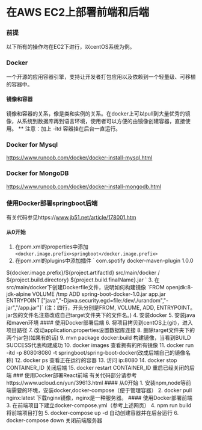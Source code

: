 # 在AWS EC2上部署前端和后端
### 前提
以下所有的操作均在EC2下进行，以centOS系统为例。
### Docker
一个开源的应用容器引擎，支持让开发者打包应用以及依赖到一个轻量级、可移植的容器中。
#### 镜像和容器
镜像和容器的关系，像是类和实例的关系。在docker上可以pull到大量优秀的镜像，从系统到数据库再到语言环境，使用者可以方便的由镜像创建容器，直接使用。
** 注意：加上 -itd 容器挂在后台一直运行。
### Docker for Mysql
https://www.runoob.com/docker/docker-install-mysql.html
### Docker for MongoDB
https://www.runoob.com/docker/docker-install-mongodb.html
### 使用Docker部署springboot后端
有关代码参见https://www.jb51.net/article/178001.htm
#### 从0开始
1. 在pom.xml的properties中添加 `<docker.image.prefix>springboot</docker.image.prefix>`
2. 在pom.xml的plugins中添加插件  `<plugin>
  <groupId>com.spotify</groupId>
  <artifactId>docker-maven-plugin</artifactId>
  <version>1.0.0</version>
  <configuration>
  <imageName>${docker.image.prefix}/${project.artifactId}</imageName>
  <dockerDirectory>src/main/docker</dockerDirectory>
  <resources>
   <resource>
   <targetPath>/</targetPath>
   <directory>${project.build.directory}</directory>
   <include>${project.build.finalName}.jar</include>
   </resource>
  </resources>
  </configuration>
 </plugin>`
 3. 在src/main/docker下创建Dockerfile文件，说明如何构建镜像 `FROM openjdk:8-jdk-alpine 
VOLUME /tmp
ADD spring-boot-docker-1.0.jar app.jar
ENTRYPOINT ["java","-Djava.security.egd=file:/dev/./urandom","-jar","/app.jar"]`
(注：四行，开头分别是FROM, VOLUME, ADD, ENTRYPOINT。jar包的文件名注意改成自己target文件夹下的文件名。)
4. 安装docker
5. 安装java和maven环境
#### 使用Docker部署后端
6. 将项目拷贝到centOS上(git)，进入项目路径
7. 改动application.properties设置数据库连接
8. 删除target文件夹下的两个jar包(如果有的话)
9. mvn package docker:build 构建镜像，当看到BUILD SUCCESS代表构建成功
10. docker images 查看拥有的所有镜像
11. docker run -itd -p 8080:8080 -t springboot/spring-boot-docker(改成后端自己的镜像名称)
12. docker ps 查看正在运行的容器
13. 访问 ip:8080
14. docker stop CONTAINER_ID 关闭后端
15. docker restart CONTAINER_ID 重启已经关闭的后端
### 使用Docker部署React前端
有关代码部分请参考https://www.ucloud.cn/yun/39613.html
#### 从0开始
1. 安装npm,node等前端需要的环境，安装docker,docker-compose（便于管理容器）
2. docker pull nginx:latest 下载nginx镜像，nginx是一种服务器。
#### 使用Docker部署前端
3. 在前端项目下建立docker-compose.yml（参考上述网页）
4. npm run build 将前端项目打包
5. docker-compose up -d 自动创建容器并在后台运行
6. docker-compose down 关闭前端服务器